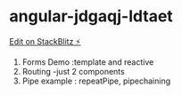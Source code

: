 # angular-jdgaqj-ldtaet

[Edit on StackBlitz ⚡️](https://stackblitz.com/edit/angular-jdgaqj-ldtaet)

1. Forms Demo :template and reactive
2. Routing -just 2 components
3. Pipe example : repeatPipe, pipechaining
